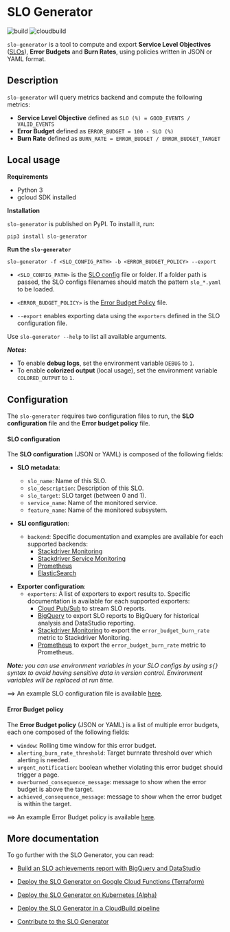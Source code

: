 # SLO Generator

![build](https://github.com/google/slo-generator/workflows/build/badge.svg)
![cloudbuild](https://github.com/google/slo-generator/workflows/cloudbuild/badge.svg)

`slo-generator` is a tool to compute and export **Service Level Objectives** ([SLOs](https://landing.google.com/sre/sre-book/chapters/service-level-objectives/)),
**Error Budgets** and **Burn Rates**, using policies written in JSON or YAML format.

## Description
`slo-generator` will query metrics backend and compute the following metrics:

* **Service Level Objective** defined as `SLO (%) = GOOD_EVENTS / VALID_EVENTS`
* **Error Budget** defined as `ERROR_BUDGET = 100 - SLO (%)`
* **Burn Rate** defined as `BURN_RATE = ERROR_BUDGET / ERROR_BUDGET_TARGET`

## Local usage

**Requirements**

* Python 3
* gcloud SDK installed

**Installation**

`slo-generator` is published on PyPI. To install it, run:

```sh
pip3 install slo-generator
```

**Run the `slo-generator`**

```
slo-generator -f <SLO_CONFIG_PATH> -b <ERROR_BUDGET_POLICY> --export
```
  * `<SLO_CONFIG_PATH>` is the [SLO config](#slo-configuration) file or folder.
    If a folder path is passed, the SLO configs filenames should match the pattern `slo_*.yaml` to be loaded.

  * `<ERROR_BUDGET_POLICY>` is the [Error Budget Policy](#error-budget-policy) file.

  * `--export` enables exporting data using the `exporters` defined in the SLO
  configuration file.

Use `slo-generator --help` to list all available arguments.

***Notes:***
* To enable **debug logs**, set the environment variable `DEBUG` to `1`.
* To enable **colorized output** (local usage), set the environment variable `COLORED_OUTPUT` to `1`.

## Configuration

The `slo-generator` requires two configuration files to run, the **SLO configuration** file and the **Error budget policy** file.

#### SLO configuration

The **SLO configuration** (JSON or YAML) is composed of the following fields:

* **SLO metadata**:
  * `slo_name`: Name of this SLO.
  * `slo_description`: Description of this SLO.
  * `slo_target`: SLO target (between 0 and 1).
  * `service_name`: Name of the monitored service.
  * `feature_name`: Name of the monitored subsystem.


* **SLI configuration**:
  * `backend`: Specific documentation and examples are available for each supported backends:
    * [Stackdriver Monitoring](docs/providers/stackdriver.md#backend)
    * [Stackdriver Service Monitoring](docs/providers/stackdriver_service_monitoring.md#backend)
    * [Prometheus](docs/providers/prometheus.md#backend)
    * [ElasticSearch](docs/providers/elasticsearch.md#backend)


- **Exporter configuration**:
  * `exporters`: A list of exporters to export results to. Specific documentation is available for each supported exporters:
      * [Cloud Pub/Sub](docs/providers/pubsub.md#exporter) to stream SLO reports.
      * [BigQuery](docs/providers/bigquery.md#exporter) to export SLO reports to BigQuery for historical analysis and DataStudio reporting.
      * [Stackdriver Monitoring](docs/providers/stackdriver.md#exporter) to export the `error_budget_burn_rate` metric to Stackdriver Monitoring.
      * [Prometheus](docs/providers/prometheus.md#exporter) to export the `error_budget_burn_rate` metric to Prometheus.

***Note:*** *you can use environment variables in your SLO configs by using `${}` syntax to avoid having sensitive data in version control. Environment variables will be replaced at run time.*

==> An example SLO configuration file is available [here](samples/stackdriver/slo_gae_app_availability.yaml).

#### Error Budget policy

The **Error Budget policy** (JSON or YAML) is a list of multiple error budgets, each one composed of the following fields:

* `window`: Rolling time window for this error budget.
* `alerting_burn_rate_threshold`: Target burnrate threshold over which alerting is needed.
* `urgent_notification`: boolean whether violating this error budget should trigger a page.
* `overburned_consequence_message`: message to show when the error budget is above the target.
* `achieved_consequence_message`: message to show when the error budget is within the target.

==> An example Error Budget policy is available [here](samples/error_budget_policy.yaml).

## More documentation

To go further with the SLO Generator, you can read:

* [Build an SLO achievements report with BigQuery and DataStudio](docs/deploy/datastudio_slo_report.md)

* [Deploy the SLO Generator on Google Cloud Functions (Terraform)](docs/deploy/cloudfunctions.md)

* [Deploy the SLO Generator on Kubernetes (Alpha)](docs/deploy/kubernetes.md)

* [Deploy the SLO Generator in a CloudBuild pipeline](docs/deploy/cloudbuild.md)

* [Contribute to the SLO Generator](CONTRIBUTING.md)
